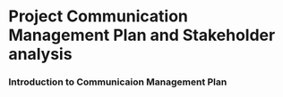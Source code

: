 # Project Communication Management Plan and Stakeholder analysis

### Introduction to Communicaion Management Plan 